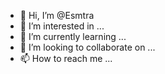 - 👋 Hi, I’m @Esmtra
- 👀 I’m interested in ...
- 🌱 I’m currently learning ...
- 💞️ I’m looking to collaborate on ...
- 📫 How to reach me ...

<!---
Esmtra/Esmtra is a ✨ special ✨ repository because its `README.md` (this file) appears on your GitHub profile.
You can click the Preview link to take a look at your changes.
--->
